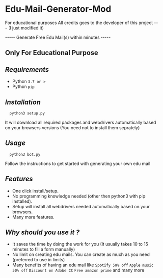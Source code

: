 # Edu-Mail-Generator-Mod
For educational purposes
All credits goes to the developer of this project --- (I just modified it)

----- Generate Free Edu Mail(s) within minutes -----

## Only For Educational Purpose ##
## ***Requirements***

- Python `3.7 or >`
- Python `pip`

## ***Installation***

	  python3 setup.py
It will download all required packages and webdrivers automatically based on your browsers versions (You need not to install them seprately)

## ***Usage***

	  python3 bot.py
Follow the instructions to get started with generating your own edu mail

## ***Features***

- One click install/setup.
- No programming knowledge needed (other then python3 with pip installed).
- Setup will install all webdrivers needed automatically based on your browsers.
- Many more features.

## ***Why should you use it ?***

- It saves the time by doing the work for you (It usually takes 10 to 15 minutes to fill a form manually)
- No limit on creating edu mails. You can create as much as you need (preferred to use in limits)
- Many benefits of having an edu mail like `Spotify 50% off` `Apple music 50% off` `Discount on Adobe CC` `Free amazon prime` and many more

